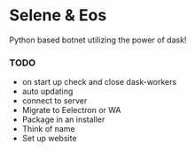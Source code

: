 # Selene & Eos
Python based botnet utilizing the power of dask!

### TODO
- on start up check and close dask-workers
- auto updating
- connect to server
- Migrate to Eelectron or WA
- Package in an installer
- Think of name
- Set up website